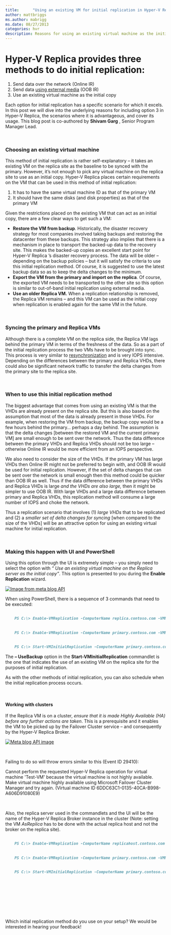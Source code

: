 ```yaml
---
title:      "Using an existing VM for initial replication in Hyper-V Replica"
author: mattbriggs
ms.author: mabrigg
ms.date: 08/27/2013
categories: hvr
description: Reasons for using an existing virtual machine as the initial copy in Hyper-V Replica.
---
```

# Hyper-V Replica provides three methods to do initial replication:

  1. Send data over the network (Online IR)
  2. Send data [using external media](/b/virtualization/archive/2013/06/28/save-network-bandwidth-by-using-out-of-band-initial-replication-method-in-hyper-v-replica.aspx) (OOB IR)
  3. Use an existing virtual machine as the initial copy



Each option for initial replication has a specific scenario for which it excels. In this post we will dive into the underlying reasons for including option 3 in Hyper-V Replica, the scenarios where it is advantageous, and cover its usage. This blog post is co-authored by **Shivam Garg** , Senior Program Manager Lead.

 

### Choosing an existing virtual machine

This method of initial replication is rather self-explanatory – it takes an existing VM on the replica site as the baseline to be synced with the primary. However, it’s not enough to pick any virtual machine on the replica site to use as an initial copy. Hyper-V Replica places certain requirements on the VM that can be used in this method of initial replication:

  1. It has to have the same virtual machine ID as that of the primary VM
  2. It should have the same disks (and disk properties) as that of the primary VM



Given the restrictions placed on the existing VM that can act as an initial copy, there are a few clear ways to get such a VM:

  * **Restore the VM from backup**. Historically, the disaster recovery strategy for most companies involved taking backups and restoring the datacenter from these backups. This strategy also implies that there is a mechanism in place to transport the backed-up data to the recovery site. This makes the backed-up copies an excellent start point for Hyper-V Replica ’s disaster recovery process. The data will be older – depending on the backup policies – but it will satisfy the criteria to use this initial replication method. Of course, it is suggested to use the latest backup data so as to keep the delta changes to the minimum.
  * **Export the VM from the primary and import on the replica**. Of course, the exported VM needs to be transported to the other site so this option is similar to out-of-band initial replication using external media.
  * **Use an older Replica VM.** When a replication relationship is removed, the Replica VM remains  – and this VM can be used as the initial copy when replication is enabled again for the same VM in the future.



 

### Syncing the primary and Replica VMs

Although there is a complete VM on the replica side, the Replica VM lags behind the primary VM in terms of the freshness of the data. So as a part of the initial replication process the two VMs have to be brought into sync. This process is very similar to [resynchronization](/b/virtualization/archive/2013/05/10/resynchronization-of-virtual-machines-in-hyper-v-replica.aspx) and is very IOPS intensive. Depending on the differences between the primary and Replica VHDs, there could also be significant network traffic to transfer the delta changes from the primary site to the replica site.

 

### When to use this initial replication method

The biggest advantage that comes from using an existing VM is that the VHDs are already present on the replica site. But this is also based on the assumption that most of the data is already present in those VHDs. For example, when restoring the VM from backup, the backup copy would be a few hours behind the primary… perhaps a day behind. The assumption is that the delta changes [between the restored VM and the current primary VM] are small enough to be sent over the network. Thus the data difference between the primary VHDs and Replica VHDs should not be too large – otherwise Online IR would be more efficient from an IOPS perspective.

We also need to consider the size of the VHDs. If the primary VM has large VHDs then Online IR might not be preferred to begin with, and OOB IR would be used for initial replication. However, if the set of delta changes that can be sent over the network is small enough then this method could be quicker than OOB IR as well. Thus if the data difference between the primary VHDs and Replica VHDs is large _and the VHDs are also large,_ then it might be simpler to use OOB IR. With large VHDs and a large data difference between primary and Replica VHDs, this replication method will consume a large number of IOPS and choke the network.

Thus a replication scenario that involves (1) _large VHDs_ that to be replicated and (2) a _smaller set of delta changes for syncing_ [when compared to the size of the VHDs] will be an attractive option for using an existing virtual machine for initial replication.

 

### Making this happen with UI and PowerShell

Using this option through the UI is extremely simple – you simply need to select the option with _“ Use an existing virtual machine on the Replica server as the initial copy”_. This option is presented to you during the **Enable Replication** wizard.

[![Image from meta blog API](https://msdnshared.blob.core.windows.net/media/TNBlogsFS/prod.evol.blogs.technet.com/CommunityServer.Blogs.Components.WeblogFiles/00/00/00/50/45/metablogapi/8787.image_thumb_3AEF6177.png)](https://msdnshared.blob.core.windows.net/media/TNBlogsFS/prod.evol.blogs.technet.com/CommunityServer.Blogs.Components.WeblogFiles/00/00/00/50/45/metablogapi/6761.image_10EA41ED.png)

When using PowerShell, there is a sequence of 3 commands that need to be executed:

```markdown
    
    PS C:\> Enable-VMReplication -ComputerName replica.contoso.com -VMName Test-VM -AsReplica
    
    
    PS C:\> Enable-VMReplication -ComputerName primary.contoso.com -VMName Test-VM -ReplicaServerName replica.contoso.com -ReplicaServerPort 80 -AuthenticationType Kerberos
    
    
    PS C:\> Start-VMInitialReplication -ComputerName primary.contoso.com -VMName Test-VM -UseBackup
```

The **– UseBackup** option in the **Start-VMInitialReplication** commandlet is the one that indicates the use of an existing VM on the replica site for the purposes of initial replication.

As with the other methods of initial replication, you can also schedule when the initial replication process occurs.

 

#### Working with clusters

If the Replica VM is on a cluster, _ensure that it is made Highly Available (HA) before any further actions are taken_. This is a prerequisite and it enables the VM to be picked up by the Failover Cluster service  – and consequently by the Hyper-V Replica Broker.

[![Meta blog API image](https://msdnshared.blob.core.windows.net/media/TNBlogsFS/prod.evol.blogs.technet.com/CommunityServer.Blogs.Components.WeblogFiles/00/00/00/50/45/metablogapi/6837.image_thumb_46C240A8.png)](https://msdnshared.blob.core.windows.net/media/TNBlogsFS/prod.evol.blogs.technet.com/CommunityServer.Blogs.Components.WeblogFiles/00/00/00/50/45/metablogapi/2843.image_57A6E498.png)

 

Failing to do so will throw errors similar to this (Event ID 29410):

Cannot perform the requested Hyper-V Replica operation for virtual machine 'Test-VM' because the virtual machine is not highly available. Make virtual machine highly available using Microsoft Failover Cluster Manager and try again. (Virtual machine ID 6DDC63C1-0135-40CA-B998-A606D91080E9)

 

Also, the replica server used in the commandlets and the UI will be the name of the Hyper-V Replica Broker instance in the cluster (Note: setting the VM _AsReplica_ has to be done with the actual replica host and not the broker on the replica site).
    
```markdown
    
    PS C:\> Enable-VMReplication -ComputerName replicahost.contoso.com -VMName Test-VM –AsReplica
    
    
    PS C:\> Enable-VMReplication -ComputerName primary.contoso.com -VMName Test-VM -ReplicaServerName replicabroker.contoso.com -ReplicaServerPort 80 -AuthenticationType Kerberos
    
    
    PS C:\> Start-VMInitialReplication -ComputerName primary.contoso.com -VMName Test-VM –UseBackup
```    

 

 

 

 

Which initial replication method do you use on your setup? We would be interested in hearing your feedback!
